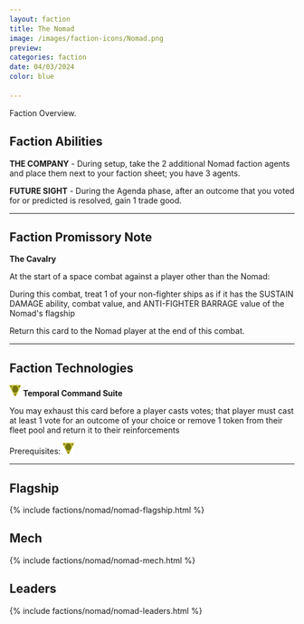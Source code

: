 ```yaml
---
layout: faction
title: The Nomad
image: /images/faction-icons/Nomad.png
preview: 
categories: faction
date: 04/03/2024
color: blue

---
```

Faction Overview.
## Faction Abilities
**THE COMPANY** - During setup, take the 2 additional Nomad faction agents and place them next to your faction sheet; you have 3 agents.

**FUTURE SIGHT** - During the Agenda phase, after an outcome that you voted for or predicted is resolved, gain 1 trade good.

___

## Faction Promissory Note
**The Cavalry** 

At the start of a space combat against a player other than the Nomad:

During this combat, treat 1 of your non-fighter ships as if it has the SUSTAIN DAMAGE ability, combat value, and ANTI-FIGHTER BARRAGE value of the Nomad's flagship

Return this card to the Nomad player at the end of this combat.

___

## Faction Technologies
![](/images/tech-icon/cybernetic.png) **Temporal Command Suite**

You may exhaust this card before a player casts votes; that player must cast at least 1 vote for an outcome of your choice or remove 1 token from their fleet pool and return it to their reinforcements

Prerequisites: ![](/images/tech-icon/cybernetic.png)

___

## Flagship

 {% include factions/nomad/nomad-flagship.html %}

## Mech

 {% include factions/nomad/nomad-mech.html %}

## Leaders

 {% include factions/nomad/nomad-leaders.html %}